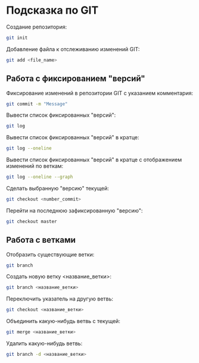 # Подсказка по GIT

Создание репозитория:
```sh
git init
```
Добавление файла к отслеживанию изменений GIT:
```sh
git add <file_name>
```
## Работа с фиксированием "версий"

Фиксирование изменений в репозитории GIT с указанием комментария:
```sh
git commit -m "Message"
```
Вывести список фиксированных "версий":
```sh
git log
```
Вывести список фиксированных "версий" в кратце:
```sh
git log --oneline
```
Вывести список фиксированных "версий" в кратце c отображением изменений по веткам:
```sh
git log --oneline --graph
```
Сделать выбранную "версию" текущей:
```sh
git checkout <number_commit>
```
Перейти на последнюю зафиксированную "версию":
```sh
git checkout master
```
## Работа с ветками

Отобразить существующие ветки:
```sh
git branch
```
Создать новую ветку <название_ветки>:
```sh
git branch <название_ветки>
```
Переключить указатель на другую ветвь:
```sh
git checkout <название_ветки>
```
Объединить какую-нибудь ветвь с текущей:
```sh
git merge <название_ветки>
```
Удалить какую-нибудь ветвь:
```sh
git branch -d <название_ветки>
```